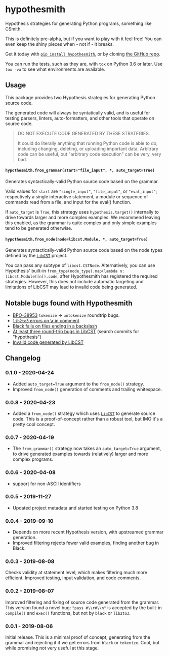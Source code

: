 # hypothesmith
Hypothesis strategies for generating Python programs, something like CSmith.

This is definitely pre-alpha, but if you want to play with it feel free!
You can even keep the shiny pieces when - not if - it breaks.

Get it today with [`pip install hypothesmith`](https://pypi.org/project/hypothesmith/),
or by cloning [the GitHub repo](https://github.com/Zac-HD/hypothesmith).

You can run the tests, such as they are, with `tox` on Python 3.6 or later.
Use `tox -va` to see what environments are available.

## Usage
This package provides two Hypothesis strategies for generating Python source code.

The generated code will always be syntatically valid, and is useful for testing
parsers, linters, auto-formatters, and other tools that operate on source code.

> DO NOT EXECUTE CODE GENERATED BY THESE STRATEGIES.
>
> It could do literally anything that running Python code is able to do,
> including changing, deleting, or uploading important data.  Arbitrary
> code can be useful, but "arbitrary code execution" can be very, very bad.

#### `hypothesmith.from_grammar(start="file_input", *, auto_target=True)`

Generates syntactically-valid Python source code based on the grammar.

Valid values for ``start`` are ``"single_input"``, ``"file_input"``, or
``"eval_input"``; respectively a single interactive statement, a module or
sequence of commands read from a file, and input for the eval() function.

If ``auto_target`` is ``True``, this strategy uses ``hypothesis.target()``
internally to drive towards larger and more complex examples.  We recommend
leaving this enabled, as the grammar is quite complex and only simple examples
tend to be generated otherwise.

#### `hypothesmith.from_node(node=libcst.Module, *, auto_target=True)`

Generates syntactically-valid Python source code based on the node types
defined by the [`LibCST`](https://libcst.readthedocs.io/en/latest/) project.

You can pass any subtype of `libcst.CSTNode`.  Alternatively, you can use
Hypothesis' built-in `from_type(node_type).map(lambda n: libcst.Module([n]).code`,
after Hypothesmith has registered the required strategies.  However, this does
not include automatic targeting and limitations of LibCST may lead to invalid
code being generated.

## Notable bugs found with Hypothesmith
- [BPO-38953](https://bugs.python.org/issue38953) `tokenize` -> `untokenize` roundtrip bugs.
- [`lib2to3` errors on \r in comment](https://github.com/psf/black/issues/970)
- [Black fails on files ending in a backslash](https://github.com/psf/black/issues/1012)
- [At least three round-trip bugs in LibCST](https://github.com/Instagram/LibCST#acknowledgements)
  (search commits for "hypothesis")
- [Invalid code generated by LibCST](https://github.com/Instagram/LibCST/issues/287)

## Changelog

### 0.1.0 - 2020-04-24
- Added `auto_target=True` argument to the `from_node()` strategy.
- Improved `from_node()` generation of comments and trailing whitespace.

### 0.0.8 - 2020-04-23
- Added a `from_node()` strategy which uses [`LibCST`](https://pypi.org/project/libcst/)
  to generate source code.  This is a proof-of-concept rather than a robust tool,
  but IMO it's a pretty cool concept.

### 0.0.7 - 2020-04-19
- The `from_grammar()` strategy now takes an `auto_target=True` argument, to
drive generated examples towards (relatively) larger and more complex programs.

### 0.0.6 - 2020-04-08
- support for non-ASCII identifiers

### 0.0.5 - 2019-11-27
- Updated project metadata and started testing on Python 3.8

### 0.0.4 - 2019-09-10
- Depends on more recent Hypothesis version, with upstreamed grammar generation.
- Improved filtering rejects fewer valid examples, finding another bug in Black.

### 0.0.3 - 2019-08-08
Checks validity at statement level, which makes filtering much more efficient.
Improved testing, input validation, and code comments.

### 0.0.2 - 2019-08-07
Improved filtering and fixing of source code generated from the grammar.
This version found a novel bug: `"pass #\\r#\\n"` is accepted by the
built-in `compile()` and `exec()` functions, but not by `black` or `lib2to3`.

### 0.0.1 - 2019-08-06
Initial release.  This is a minimal proof of concept, generating from the
grammar and rejecting it if we get errors from `black` or `tokenize`.
Cool, but while promising not very useful at this stage.
